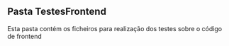 ## Pasta TestesFrontend

Esta pasta contém os ficheiros para realização dos testes sobre o código de frontend
